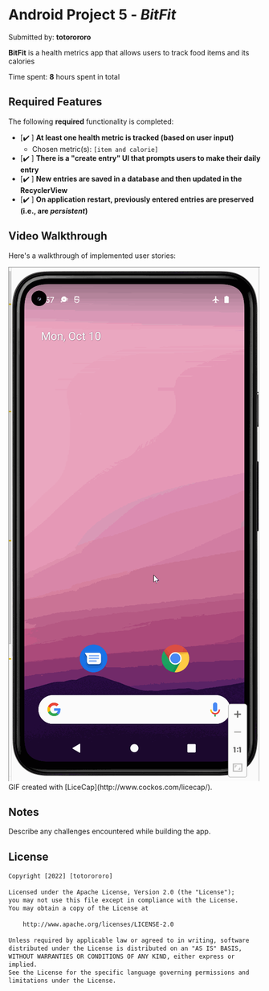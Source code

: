 # Android Project 5 - *BitFit*

Submitted by: **totorororo**

**BitFit** is a health metrics app that allows users to track food items and its calories

Time spent: **8** hours spent in total

## Required Features

The following **required** functionality is completed:

- [✔️ ] **At least one health metric is tracked (based on user input)**
  - Chosen metric(s): `[item and calorie]`
- [✔️ ] **There is a "create entry" UI that prompts users to make their daily entry**
- [✔️ ] **New entries are saved in a database and then updated in the RecyclerView**
- [✔️ ] **On application restart, previously entered entries are preserved (i.e., are *persistent*)**
 
## Video Walkthrough

Here's a walkthrough of implemented user stories:

<img src='https://github.com/totorororo/BitFit/blob/master/bitfit%20walkthrough.gif' title='Video Walkthrough' width='' alt='Video Walkthrough' />
GIF created with [LiceCap](http://www.cockos.com/licecap/).  

## Notes

Describe any challenges encountered while building the app.

## License

    Copyright [2022] [totorororo]

    Licensed under the Apache License, Version 2.0 (the "License");
    you may not use this file except in compliance with the License.
    You may obtain a copy of the License at

        http://www.apache.org/licenses/LICENSE-2.0

    Unless required by applicable law or agreed to in writing, software
    distributed under the License is distributed on an "AS IS" BASIS,
    WITHOUT WARRANTIES OR CONDITIONS OF ANY KIND, either express or implied.
    See the License for the specific language governing permissions and
    limitations under the License.
